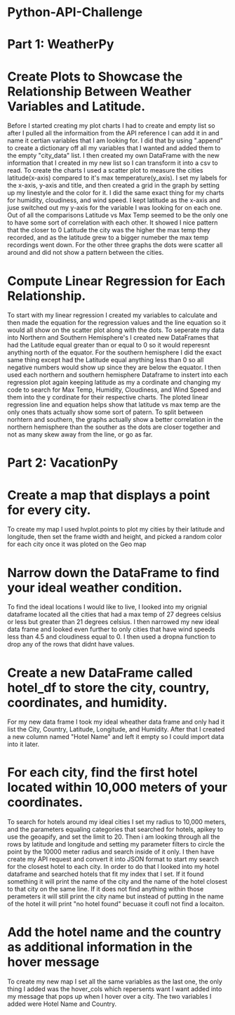 # Python-API-Challenge

  # Part 1: WeatherPy
# Create Plots to Showcase the Relationship Between Weather Variables and Latitude.

  Before I started creating my plot charts I had to create and empty list so after I pulled all the informaition from the API reference I can add it in and name it certian variables that I am looking for.  I did that by using ".append" to create a dictionary off all my variables that I wanted and added them to the empty "city_data" list.  I then created my own DataFrame with the new information that I created in my new list so I can transform it into a csv to read.
  To create the charts I used a scatter plot to measure the cities latitude(x-axis) compared to it's max temperature(y_axis).  I set my labels for the x-axis, y-axis and title, and then created a grid in the graph by setting up my linestyle and the color for it. I did the same exact thing for my charts for humidity, cloudiness, and wind speed.  I kept latitude as the x-axis and juse switched out my y-axis for the variable I was looking for on each one.  Out of all the comparisons Latitude vs Max Temp seemed to be the only one to have some sort of correlation with each other.  It showed I nice pattern that the closer to 0 Latitude the city was the higher the max temp they recorded, and as the latitude grew to a bigger numeber the max temp recordings went down. For the other three graphs the dots were scatter all around and did not show a pattern between the cities.

# Compute Linear Regression for Each Relationship.
  To start with my linear regression I created my variables to calculate and then made the equation for the regression values and the line equation so it would all show on the scatter plot along with the dots. 
  To seperate my data into Northern and Southern Hemisphere's I created new DataFrames that had the Latitude equal greater than or equal to 0 so it would reperesnt anything north of the equator.  For the southern hemisphere I did the exact same thing except had the Latitude equal anything less than 0 so all negative numbers would show up since they are below the equator.
  I then used each northern and southern hemisphere Dataframe to instert into each regression plot again keeping latitude as my a cordinate and changing my code to search for Max Temp, Humidity, Cloudiness, and Wind Speed and them into the y cordinate for their respective charts.  The ploted linear regression line and equation helps show that latitude vs max temp are the only ones thats actually show some sort of patern.  To split between norhtern and southern, the graphs actually show a better correlation in the northern hemisphere than the souther as the dots are closer together and not as many skew away from the line, or go as far.

  # Part 2: VacationPy
# Create a map that displays a point for every city.
  To create my map I used hvplot.points to plot my cities by their latitude and longitude, then set the frame width and height, and picked a random color for each city once it was ploted on the Geo map

# Narrow down the DataFrame to find your ideal weather condition.
  To find the ideal locations I would like to live, I looked into my orignial dataframe located all the cities that had a max temp of 27 degrees celsius or less but greater than 21 degrees celsius.  I then narrowed my new ideal data frame and looked even further to only cities that have wind speeds less than 4.5 and cloudiness equal to 0. I then used a dropna function to drop any of the rows that didnt have values.

# Create a new DataFrame called hotel_df to store the city, country, coordinates, and humidity.
  For my new data frame I took my ideal wheather data frame and only had it list the City, Country, Latitude, Longitude, and Humidity.  After that I created a new column named "Hotel Name" and left it empty so I could import data into it later.

# For each city, find the first hotel located within 10,000 meters of your coordinates.
  To search for hotels around my ideal cities I set my radius to 10,000 meters, and the parameters equaling categories that searched for hotels, apikey to use the geoapify, and set the limit to 20. Then i am looking through all the rows by latitude and longitude and setting my parameter filters to circle the point by the 10000 meter radius and search inside of it only. I then have create my API request and convert it into JSON format to start my search for the closest hotel to each city.
  In order to do that I looked into my hotel dataframe and searched hotels that fit my index that I set.  If it found something it will print the name of the city and the name of the hotel closest to that city on the same line.  If it does not find anything within those perameters it will still print the city name but instead of putting in the name of the hotel it will print "no hotel found" becuase it coufl not find a locaiton.

# Add the hotel name and the country as additional information in the hover message
  To create my new map I set all the same variables as the last one, the only thing I added was the hover_cols which repersents want I want added into my message that pops up when I hover over a city.  The two variables I added were Hotel Name and Country. 

  
